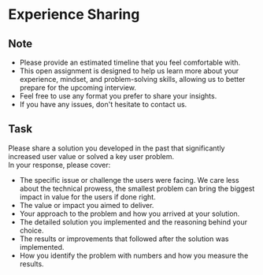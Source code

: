 # Experience Sharing

## Note

- Please provide an estimated timeline that you feel comfortable with.
- This open assignment is designed to help us learn more about your experience, mindset, and problem-solving skills, allowing us to better prepare for the upcoming interview.
- Feel free to use any format you prefer to share your insights.
- If you have any issues, don't hesitate to contact us.

## Task

Please share a solution you developed in the past that significantly increased user value or solved a key user problem.  
In your response, please cover:

- The specific issue or challenge the users were facing. We care less about the technical prowess, the smallest problem can bring the biggest impact in value for the users if done right.
- The value or impact you aimed to deliver.
- Your approach to the problem and how you arrived at your solution.
- The detailed solution you implemented and the reasoning behind your choice.
- The results or improvements that followed after the solution was implemented.
- How you identify the problem with numbers and how you measure the results.
